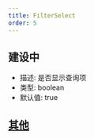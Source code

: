 ```yaml
---
title: FilterSelect
order: 5
---
```


## 建设中

- 描述: 是否显示查询项
- 类型: boolean
- 默认值: true

## [其他](./filter-base#filterbase)
